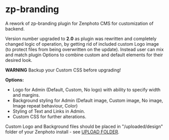 zp-branding
===========

A rework of zp-branding plugin for Zenphoto CMS for customization of backend.

Version number upgraded to **2.0** as plugin was rewritten and completely changed logic of operation, by getting rid of included custom Logo image (to protect files from being overwritten on the update).
Instead user can mix and match plugin Options to combine custom and default elements for their desired look.

**WARNING**
Backup your Custom CSS before upgrading!
 
**Options:**
 - Logo for Admin (Default, Custom, No logo) with ability to specify width and margins.
 - Background styling for Admin (Default image, Custom image, No image, Image repeat behaviour, Color)
 - Styling of Text and Links in Admin.
 - Custom CSS for further alterations.

Custom Logo and Background files should be placed in "/uploaded/design" folder of your Zenphoto install - see [UPLOAD FOLDER](https://www.zenphoto.org/news/path-constants/).
